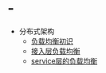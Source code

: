 # -
- 分布式架构
  - [负载均衡初识][1]
  - [接入层负载均衡][2]
  - [service层的负载均衡][3]

[1]: http://mp.weixin.qq.com/s/B9-7mALpvovnEMNM7BbHyQ 
[2]: http://mp.weixin.qq.com/s/4dzqbh2wfzbQzgFodP2_6Q
[3]: http://mp.weixin.qq.com/s/gxYKzG4ZgKHNLGBN00sfXA
